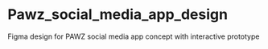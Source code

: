 # Pawz_social_media_app_design
Figma design for PAWZ social media app concept with interactive prototype
